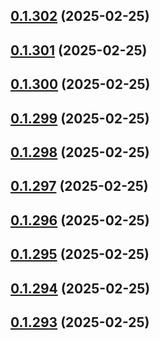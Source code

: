 ## [0.1.302](https://github.com/binary-braids/terraform-oracle/compare/v0.1.301...v0.1.302) (2025-02-25)



## [0.1.301](https://github.com/binary-braids/terraform-oracle/compare/v0.1.300...v0.1.301) (2025-02-25)



## [0.1.300](https://github.com/binary-braids/terraform-oracle/compare/v0.1.299...v0.1.300) (2025-02-25)



## [0.1.299](https://github.com/binary-braids/terraform-oracle/compare/v0.1.298...v0.1.299) (2025-02-25)



## [0.1.298](https://github.com/binary-braids/terraform-oracle/compare/v0.1.297...v0.1.298) (2025-02-25)



## [0.1.297](https://github.com/binary-braids/terraform-oracle/compare/v0.1.296...v0.1.297) (2025-02-25)



## [0.1.296](https://github.com/binary-braids/terraform-oracle/compare/v0.1.295...v0.1.296) (2025-02-25)



## [0.1.295](https://github.com/binary-braids/terraform-oracle/compare/v0.1.294...v0.1.295) (2025-02-25)



## [0.1.294](https://github.com/binary-braids/terraform-oracle/compare/v0.1.293...v0.1.294) (2025-02-25)



## [0.1.293](https://github.com/binary-braids/terraform-oracle/compare/v0.1.292...v0.1.293) (2025-02-25)



